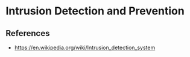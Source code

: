 # Intrusion Detection and Prevention

## References

- <https://en.wikipedia.org/wiki/Intrusion_detection_system>
